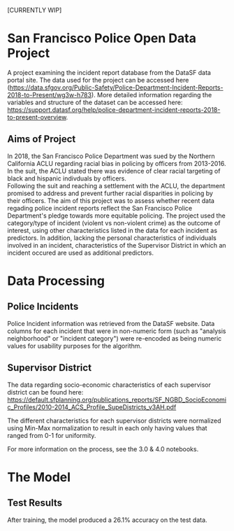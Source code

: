[CURRENTLY WIP]

San Francisco Police Open Data Project
==============================

A project examining the incident report database from the DataSF data portal site. The data used for the project can be accessed here (https://data.sfgov.org/Public-Safety/Police-Department-Incident-Reports-2018-to-Present/wg3w-h783). More detailed information regarding the variables and structure of the dataset can be accessed here: https://support.datasf.org/help/police-department-incident-reports-2018-to-present-overview. 

Aims of Project
-------------------------------
In 2018, the San Francisco Police Department was sued by the Northern California ACLU regarding racial bias in policing by officers from 2013-2016. In the suit, the ACLU stated there was evidence of clear racial targeting of black and hispanic indivduals by officers.  
Following the suit and reaching a settlement with the ACLU, the department promised to address and prevent further racial disparities in policing by their officers. The aim of this project was to assess whether recent data regading police incident reports reflect the San Francisco Police Department's pledge towards more equitable policing. 
The project used the category/type of incident (violent vs non-violent crime) as the outcome of interest, using other characteristics listed in the data for each incident as predictors. In addition, lacking the personal characteristics of individuals involved in an incident, characteristics of the Supervisor District in which an incident occured are used as additional predictors.

Data Processing 
==============================

Police Incidents
--------------------------
Police Incident information was retrieved from the DataSF website. Data columns for each incident that were in non-numeric form (such as "analysis neighborhood" or "incident category") were re-encoded as being numeric values for usability purposes for the algorithm.
 
Supervisor District
---------------------

The data regarding socio-economic characteristics of each supervisor district can be found here: https://default.sfplanning.org/publications_reports/SF_NGBD_SocioEconomic_Profiles/2010-2014_ACS_Profile_SupeDistricts_v3AH.pdf

The different characteristics for each supervisor districts were normalized using Min-Max normalization to result in each only having values that ranged from 0-1 for uniformity.

For more information on the process, see the 3.0 & 4.0 notebooks.

The Model
==============================

Test Results
-------------------------------
After training, the model produced a 26.1% accuracy on the test data.